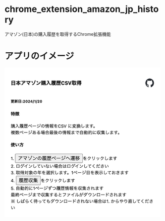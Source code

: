 # chrome_extension_amazon_jp_history
アマゾン(日本)の購入履歴を取得するChrome拡張機能

# アプリのイメージ
![アプリのイメージ](doc/screenshot.png)
